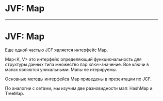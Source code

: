 # JVF: Map



_______________________________________________________________

# JVF: Map

Еще одной частью JCF является интерфейс Map.

Map<K, V> это интерфейс определяющий функциональность для структуры данных типа множество пар ключ-значение. 
Все ключи в мапах являются уникальными. Мапы не итерируемы.

Основные методы интерфейса Map приведены в презентации по JCF.

По аналогии с сетами, мы изучим две разновидности мап: HashMap и TreeMap.

















